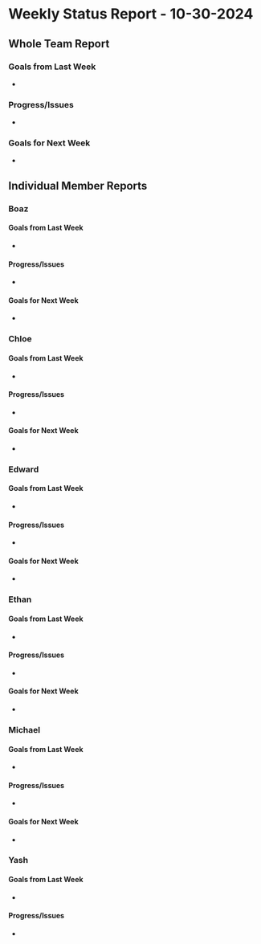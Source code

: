 # Weekly Status Report - 10-30-2024

## Whole Team Report

### Goals from Last Week
- 

### Progress/Issues
- 

### Goals for Next Week
- 

## Individual Member Reports

### Boaz

#### Goals from Last Week
- 

#### Progress/Issues
- 

#### Goals for Next Week
-

### Chloe

#### Goals from Last Week
- 

#### Progress/Issues
- 

#### Goals for Next Week
- 

### Edward

#### Goals from Last Week
- 

#### Progress/Issues
- 

#### Goals for Next Week
- 

### Ethan

#### Goals from Last Week
- 

#### Progress/Issues
- 

#### Goals for Next Week
- 

### Michael

#### Goals from Last Week
- 

#### Progress/Issues
- 

#### Goals for Next Week
-

### Yash

#### Goals from Last Week
- 

#### Progress/Issues
- 

##
